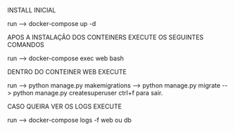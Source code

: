 INSTALL INICIAL

run --> docker-compose up -d

APOS A INSTALAÇÂO DOS CONTEINERS EXECUTE OS SEGUINTES COMANDOS

run --> docker-compose exec web bash

DENTRO DO CONTEINER WEB EXECUTE

run --> python manage.py makemigrations
    --> python manage.py migrate
    -->  python manage.py createsuperuser
              ctrl+f para sair.


CASO QUEIRA VER OS LOGS EXECUTE

run --> docker-compose logs -f web ou db
